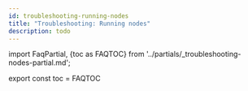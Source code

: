 ```yaml
---
id: troubleshooting-running-nodes
title: "Troubleshooting: Running nodes"
description: todo
---
```


import FaqPartial, {toc as FAQTOC} from '../partials/_troubleshooting-nodes-partial.md';

<div data-faq-origin-slug='node-faq'>
    <FaqPartial />
</div>

export const toc = FAQTOC